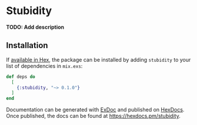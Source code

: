 # Stubidity

**TODO: Add description**

## Installation

If [available in Hex](https://hex.pm/docs/publish), the package can be installed
by adding `stubidity` to your list of dependencies in `mix.exs`:

```elixir
def deps do
  [
    {:stubidity, "~> 0.1.0"}
  ]
end
```

Documentation can be generated with [ExDoc](https://github.com/elixir-lang/ex_doc)
and published on [HexDocs](https://hexdocs.pm). Once published, the docs can
be found at <https://hexdocs.pm/stubidity>.

